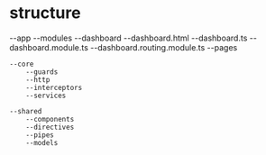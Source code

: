 # structure
--app
    --modules
        --dashboard
            --dashboard.html
            --dashboard.ts
            --dashboard.module.ts
            --dashboard.routing.module.ts
            --pages

    --core
        --guards
        --http
        --interceptors
        --services
        
    --shared
        --components
        --directives
        --pipes
        --models               

